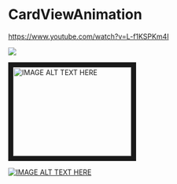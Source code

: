 # CardViewAnimation

https://www.youtube.com/watch?v=L-f1KSPKm4I


![](https://www.youtube.com/watch?v=L-f1KSPKm4I)

<a href="http://www.youtube.com/watch?feature=player_embedded&v=L-f1KSPKm4I
" target="_blank"><img src="http://img.youtube.com/vi/L-f1KSPKm4I/1.jpg" 
alt="IMAGE ALT TEXT HERE" width="240" height="180" border="10" /></a>


[![IMAGE ALT TEXT HERE](http://img.youtube.com/vi/L-f1KSPKm4I/0.jpg)](http://www.youtube.com/watch?v=L-f1KSPKm4I)
